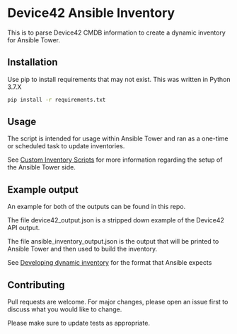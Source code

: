 # Device42 Ansible Inventory

This is to parse Device42 CMDB information to create a dynamic inventory for Ansible Tower.

## Installation

Use pip to install requirements that may not exist. This was written in Python 3.7.X

```bash
pip install -r requirements.txt
```

## Usage

The script is intended for usage within Ansible Tower and ran as a one-time or scheduled task to update inventories.

See [Custom Inventory Scripts](https://docs.ansible.com/ansible-tower/latest/html/administration/custom_inventory_script.html) for more information regarding the setup of the Ansible Tower side.

## Example output
An example for both of the outputs can be found in this repo. 

The file device42_output.json is a stripped down example of the Device42 API output.

The file ansible_inventory_output.json is the output that will be printed to Ansible Tower and then used to build the inventory. 

See [Developing dynamic inventory](https://docs.ansible.com/ansible/latest/dev_guide/developing_inventory.html#developing-inventory-scripts) for the format that Ansible expects




## Contributing
Pull requests are welcome. For major changes, please open an issue first to discuss what you would like to change.

Please make sure to update tests as appropriate.
